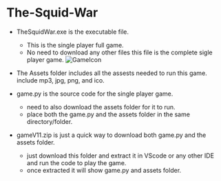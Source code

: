 # The-Squid-War

- TheSquidWar.exe is the executable file. 
   - This is the single player full game.
   - No need to download any other files this file is the complete sigle player game.
   ![GameIcon](assets/squid.ico)


- The Assets folder includes all the assests needed to run this game. include mp3, jpg, png, and ico.



- game.py is the source code for the single player game.
  - need to also download the assets folder for it to run.
  - place both the game.py and the assets folder in the same directory/folder.



- gameV11.zip is just a quick way to download both game.py and the assets folder.
  - just download this folder and extract it in VScode or any other IDE and run the code to play the game.
  - once extracted it will show game.py and assets folder.

